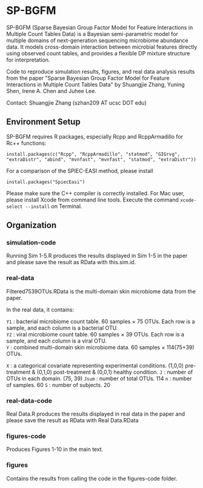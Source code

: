 # SP-BGFM
SP-BGFM (Sparse Bayesian Group Factor Model for Feature Interactions in Multiple Count Tables Data) is a Bayesian semi-parametric model for multiple domains of next-generation sequencing microbiome abundance data. It models cross-domain interaction between microbial features directly using observed count tables, and provides a flexible DP mixture structure for interpretation.

Code to reproduce simulation results, figures, and real data analysis results from the paper "Sparse Bayesian Group Factor Model for Feature Interactions in Multiple Count Tables Data" by Shuangjie Zhang, Yuning Shen, Irene A. Chen and Juhee Lee.

Contact: Shuangjie Zhang (szhan209 AT ucsc DOT edu)

## Environment Setup

SP-BGFM requires R packages, especially Rcpp and RcppArmadillo for Rc++ functions: 

```
install.packages(c("Rcpp", "RcppArmadillo", "statmod", "GIGrvg", "extraDistr", "abind", "mvnfast", "mvnfast", "statmod", "extraDistr"))
```

For a comparison of the SPIEC-EASI method, please install

```
install.packages("SpiecEasi")
```

Please make sure the C++ compiler is correctly installed. For Mac user, please install Xcode from command line tools. Execute the command ```xcode-select --install``` on Terminal.

## Organization

### simulation-code

Running Sim 1-5.R produces the results displayed in Sim 1-5 in the paper and please save the result as RData with this.sim.id.

### real-data

Filtered7539OTUs.RData is the multi-domain skin microbiome data from the paper. 

In the real data, it contains:

``` Y1 ``` : bacterial microbiome count table. 60 samples $\times$ 75 OTUs. Each row is a sample, and each column is a bacterial OTU.  
``` Y2 ``` : viral microbiome count table. 60 samples $\times$ 39 OTUs. Each row is a sample, and each column is a viral OTU.   
``` Y ``` : combined multi-domain skin microbiome data.  60 samples $\times$ 114(75+39) OTUs.

``` X ``` : a categorical covariate representing experimental conditions. (1,0,0) pre-treatment & (0,1,0) post-treatment &  (0,0,1) healthy condition.
``` J ``` : number of OTUs in each domain. (75, 39)
``` Jsum ``` : number of total OTUs. 114
``` n ``` : number of samples. 60
``` S ``` : number of subjects. 20

### real-data-code

Real Data.R produces the results displayed in real data in the paper and please save the result as RData with Real Data.RData

### figures-code

Produces Figures 1-10 in the main text.

### figures

Contains the results from calling the code in the figures-code folder.








